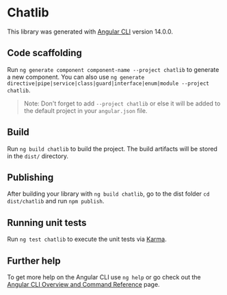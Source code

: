 # Chatlib

This library was generated with [Angular CLI](https://github.com/angular/angular-cli) version 14.0.0.

## Code scaffolding

Run `ng generate component component-name --project chatlib` to generate a new component. You can also use `ng generate directive|pipe|service|class|guard|interface|enum|module --project chatlib`.
> Note: Don't forget to add `--project chatlib` or else it will be added to the default project in your `angular.json` file. 

## Build

Run `ng build chatlib` to build the project. The build artifacts will be stored in the `dist/` directory.

## Publishing

After building your library with `ng build chatlib`, go to the dist folder `cd dist/chatlib` and run `npm publish`.

## Running unit tests

Run `ng test chatlib` to execute the unit tests via [Karma](https://karma-runner.github.io).

## Further help

To get more help on the Angular CLI use `ng help` or go check out the [Angular CLI Overview and Command Reference](https://angular.io/cli) page.
